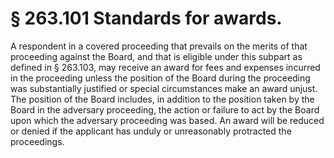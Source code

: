 # § 263.101   Standards for awards.

A respondent in a covered proceeding that prevails on the merits of that proceeding against the Board, and that is eligible under this subpart as defined in § 263.103, may receive an award for fees and expenses incurred in the proceeding unless the position of the Board during the proceeding was substantially justified or special circumstances make an award unjust. The position of the Board includes, in addition to the position taken by the Board in the adversary proceeding, the action or failure to act by the Board upon which the adversary proceeding was based. An award will be reduced or denied if the applicant has unduly or unreasonably protracted the proceedings.




